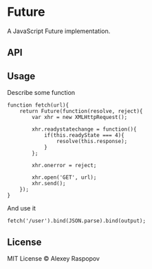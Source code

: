 # Future

A JavaScript Future implementation.

## API

## Usage

Describe some function

	function fetch(url){
		return Future(function(resolve, reject){
			var xhr = new XMLHttpRequest();

			xhr.readystatechange = function(){
				if(this.readyState === 4){
					resolve(this.response);
				}
			};

			xhr.onerror = reject;

			xhr.open('GET', url);
			xhr.send();
		});
	}

And use it

	fetch('/user').bind(JSON.parse).bind(output);

## License

MIT License &copy; Alexey Raspopov